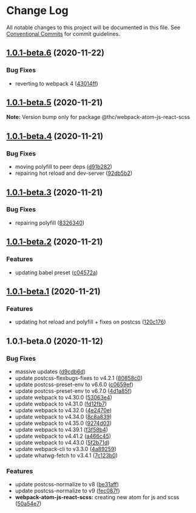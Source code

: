 # Change Log

All notable changes to this project will be documented in this file.
See [Conventional Commits](https://conventionalcommits.org) for commit guidelines.

## [1.0.1-beta.6](https://github.com/thc-tools/webpack-laboratory/compare/@thc/webpack-atom-js-react-scss@1.0.1-beta.5...@thc/webpack-atom-js-react-scss@1.0.1-beta.6) (2020-11-22)


### Bug Fixes

* reverting to webpack 4 ([43014ff](https://github.com/thc-tools/webpack-laboratory/commit/43014ff414974067a60abf7733fff2444f244dc5))





## [1.0.1-beta.5](https://github.com/thc-tools/webpack-laboratory/compare/@thc/webpack-atom-js-react-scss@1.0.1-beta.4...@thc/webpack-atom-js-react-scss@1.0.1-beta.5) (2020-11-21)

**Note:** Version bump only for package @thc/webpack-atom-js-react-scss





## [1.0.1-beta.4](https://github.com/thc-tools/webpack-laboratory/compare/@thc/webpack-atom-js-react-scss@1.0.1-beta.3...@thc/webpack-atom-js-react-scss@1.0.1-beta.4) (2020-11-21)


### Bug Fixes

* moving polyfill to peer deps ([d91b282](https://github.com/thc-tools/webpack-laboratory/commit/d91b282597958a66564606b8a832bceb63fda524))
* repairing hot reload and dev-server ([92db5b2](https://github.com/thc-tools/webpack-laboratory/commit/92db5b2b5d0626aa7e8b31fcad8a8f02318afa15))





## [1.0.1-beta.3](https://github.com/thc-tools/webpack-laboratory/compare/@thc/webpack-atom-js-react-scss@1.0.1-beta.2...@thc/webpack-atom-js-react-scss@1.0.1-beta.3) (2020-11-21)


### Bug Fixes

* repairing polyfill ([8326340](https://github.com/thc-tools/webpack-laboratory/commit/832634079067d1f2281e421ce642d37c4d795d09))





## [1.0.1-beta.2](https://github.com/thc-tools/webpack-laboratory/compare/@thc/webpack-atom-js-react-scss@1.0.1-beta.1...@thc/webpack-atom-js-react-scss@1.0.1-beta.2) (2020-11-21)


### Features

* updating babel preset ([c04572a](https://github.com/thc-tools/webpack-laboratory/commit/c04572a5af597ba14da21ff0a9edd3f0baf43bfa))





## [1.0.1-beta.1](https://github.com/thc-tools/webpack-laboratory/compare/@thc/webpack-atom-js-react-scss@1.0.1-beta.0...@thc/webpack-atom-js-react-scss@1.0.1-beta.1) (2020-11-21)


### Features

* updating hot reload and polyfill + fixes on postcss ([120c176](https://github.com/thc-tools/webpack-laboratory/commit/120c176d03d09cf49c78b224735411c85d1b0560))





## 1.0.1-beta.0 (2020-11-12)


### Bug Fixes

* massive updates ([d9cdb6d](https://github.com/thc-tools/webpack-laboratory/commit/d9cdb6de2947dca6e215f3d5150b44176117fdeb))
* update postcss-flexbugs-fixes to v4.2.1 ([80858c0](https://github.com/thc-tools/webpack-laboratory/commit/80858c0ca37e3b72334e0ea2541a897bc134bebd))
* update postcss-preset-env to v6.6.0 ([c0659ef](https://github.com/thc-tools/webpack-laboratory/commit/c0659ef4c09a47190b8b85f610689f7db53cafd4))
* update postcss-preset-env to v6.7.0 ([4d1a85f](https://github.com/thc-tools/webpack-laboratory/commit/4d1a85ff8b2ec2cf59af291e6ef6513b9e4ee986))
* update webpack to v4.30.0 ([53063e4](https://github.com/thc-tools/webpack-laboratory/commit/53063e480d65a6bbdb626beae0d2349d18b5bd12))
* update webpack to v4.31.0 ([fd12fb7](https://github.com/thc-tools/webpack-laboratory/commit/fd12fb7d7684fbf84dfe962aab06d4b710dd16e5))
* update webpack to v4.32.0 ([4e2470e](https://github.com/thc-tools/webpack-laboratory/commit/4e2470e95292f7bbb83ddc5fbf84f106eb323a45))
* update webpack to v4.34.0 ([8c8a839](https://github.com/thc-tools/webpack-laboratory/commit/8c8a83964a535d7548e4a4eeaf08c0e22c50b45b))
* update webpack to v4.35.0 ([9274d03](https://github.com/thc-tools/webpack-laboratory/commit/9274d03d50454e28165c2fce4eb07e79f4ceeb1f))
* update webpack to v4.39.1 ([f3f58b4](https://github.com/thc-tools/webpack-laboratory/commit/f3f58b4c2770947530711a1d5da1abc881ee0610))
* update webpack to v4.41.2 ([a466c45](https://github.com/thc-tools/webpack-laboratory/commit/a466c45f0a4b851eef68f4873eadda2e61949f5b))
* update webpack to v4.43.0 ([5f2b71d](https://github.com/thc-tools/webpack-laboratory/commit/5f2b71dd6382417d65b448bdc86e35ea9cc16da6))
* update webpack-cli to v3.3.0 ([4a89259](https://github.com/thc-tools/webpack-laboratory/commit/4a89259131a57ce2e9229c8147ae468da2a52167))
* update whatwg-fetch to v3.4.1 ([7c123b0](https://github.com/thc-tools/webpack-laboratory/commit/7c123b0f5be4492bf3561e0f4a8f81d02e86b55a))


### Features

* update postcss-normalize to v8 ([be31aff](https://github.com/thc-tools/webpack-laboratory/commit/be31afff644e4ece94c9f20d0923c63358b2927e))
* update postcss-normalize to v9 ([fec087f](https://github.com/thc-tools/webpack-laboratory/commit/fec087fa51fbd802ff09ef0b1302945e7f98ea4a))
* **webpack-atom-js-react-scss:** creating new atom for js and scss ([50a54e7](https://github.com/thc-tools/webpack-laboratory/commit/50a54e78ac15ece533bfe7908a188b588afac72d))
